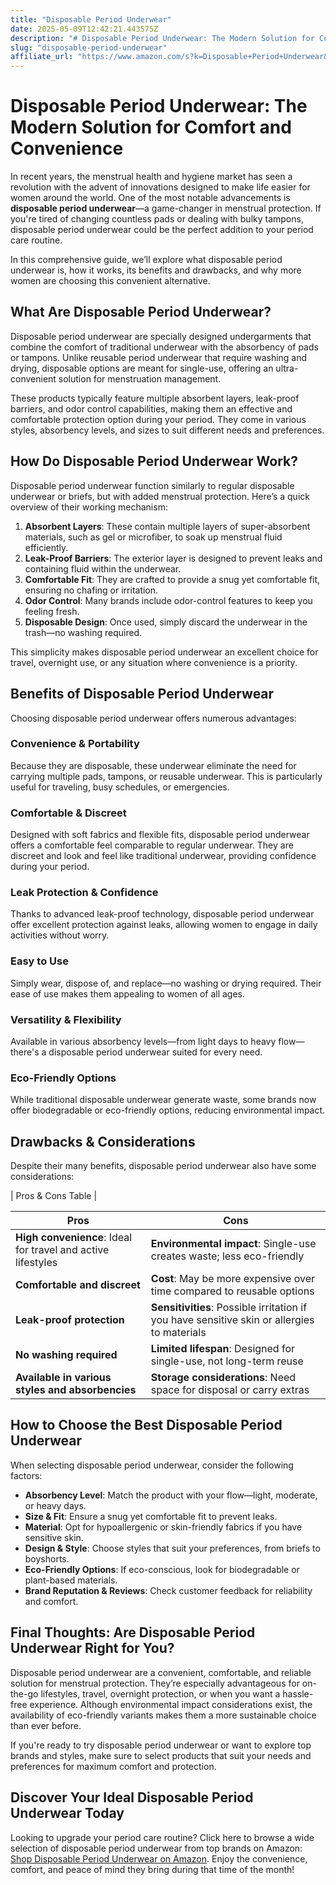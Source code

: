 ```yaml
---
title: "Disposable Period Underwear"
date: 2025-05-09T12:42:21.443575Z
description: "# Disposable Period Underwear: The Modern Solution for Comfort and Convenience..."
slug: "disposable-period-underwear"
affiliate_url: "https://www.amazon.com/s?k=Disposable+Period+Underwear&linkCode=ll2&tag=alrimweb-20&linkId=962a266b787d542ab04ab490b34de0ce&language=en_US&ref_=as_li_ss_tl"
---
```

# Disposable Period Underwear: The Modern Solution for Comfort and Convenience

In recent years, the menstrual health and hygiene market has seen a revolution with the advent of innovations designed to make life easier for women around the world. One of the most notable advancements is **disposable period underwear**—a game-changer in menstrual protection. If you're tired of changing countless pads or dealing with bulky tampons, disposable period underwear could be the perfect addition to your period care routine.

In this comprehensive guide, we’ll explore what disposable period underwear is, how it works, its benefits and drawbacks, and why more women are choosing this convenient alternative.

## What Are Disposable Period Underwear?

Disposable period underwear are specially designed undergarments that combine the comfort of traditional underwear with the absorbency of pads or tampons. Unlike reusable period underwear that require washing and drying, disposable options are meant for single-use, offering an ultra-convenient solution for menstruation management.

These products typically feature multiple absorbent layers, leak-proof barriers, and odor control capabilities, making them an effective and comfortable protection option during your period. They come in various styles, absorbency levels, and sizes to suit different needs and preferences.

## How Do Disposable Period Underwear Work?

Disposable period underwear function similarly to regular disposable underwear or briefs, but with added menstrual protection. Here’s a quick overview of their working mechanism:

1. **Absorbent Layers**: These contain multiple layers of super-absorbent materials, such as gel or microfiber, to soak up menstrual fluid efficiently.
2. **Leak-Proof Barriers**: The exterior layer is designed to prevent leaks and containing fluid within the underwear.
3. **Comfortable Fit**: They are crafted to provide a snug yet comfortable fit, ensuring no chafing or irritation.
4. **Odor Control**: Many brands include odor-control features to keep you feeling fresh.
5. **Disposable Design**: Once used, simply discard the underwear in the trash—no washing required.

This simplicity makes disposable period underwear an excellent choice for travel, overnight use, or any situation where convenience is a priority.

## Benefits of Disposable Period Underwear

Choosing disposable period underwear offers numerous advantages:

### Convenience & Portability

Because they are disposable, these underwear eliminate the need for carrying multiple pads, tampons, or reusable underwear. This is particularly useful for traveling, busy schedules, or emergencies.

### Comfortable & Discreet

Designed with soft fabrics and flexible fits, disposable period underwear offers a comfortable feel comparable to regular underwear. They are discreet and look and feel like traditional underwear, providing confidence during your period.

### Leak Protection & Confidence

Thanks to advanced leak-proof technology, disposable period underwear offer excellent protection against leaks, allowing women to engage in daily activities without worry.

### Easy to Use

Simply wear, dispose of, and replace—no washing or drying required. Their ease of use makes them appealing to women of all ages.

### Versatility & Flexibility

Available in various absorbency levels—from light days to heavy flow—there's a disposable period underwear suited for every need.

### Eco-Friendly Options

While traditional disposable underwear generate waste, some brands now offer biodegradable or eco-friendly options, reducing environmental impact.

## Drawbacks & Considerations

Despite their many benefits, disposable period underwear also have some considerations:

| Pros & Cons Table |

| Pros | Cons |
|----------------------------|----------------------------|
| **High convenience**: Ideal for travel and active lifestyles | **Environmental impact**: Single-use creates waste; less eco-friendly |
| **Comfortable and discreet** | **Cost**: May be more expensive over time compared to reusable options |
| **Leak-proof protection** | **Sensitivities**: Possible irritation if you have sensitive skin or allergies to materials |
| **No washing required** | **Limited lifespan**: Designed for single-use, not long-term reuse |
| **Available in various styles and absorbencies** | **Storage considerations**: Need space for disposal or carry extras |

## How to Choose the Best Disposable Period Underwear

When selecting disposable period underwear, consider the following factors:

- **Absorbency Level**: Match the product with your flow—light, moderate, or heavy days.
- **Size & Fit**: Ensure a snug yet comfortable fit to prevent leaks.
- **Material**: Opt for hypoallergenic or skin-friendly fabrics if you have sensitive skin.
- **Design & Style**: Choose styles that suit your preferences, from briefs to boyshorts.
- **Eco-Friendly Options**: If eco-conscious, look for biodegradable or plant-based materials.
- **Brand Reputation & Reviews**: Check customer feedback for reliability and comfort.

## Final Thoughts: Are Disposable Period Underwear Right for You?

Disposable period underwear are a convenient, comfortable, and reliable solution for menstrual protection. They’re especially advantageous for on-the-go lifestyles, travel, overnight protection, or when you want a hassle-free experience. Although environmental impact considerations exist, the availability of eco-friendly variants makes them a more sustainable choice than ever before.

If you're ready to try disposable period underwear or want to explore top brands and styles, make sure to select products that suit your needs and preferences for maximum comfort and protection.

## Discover Your Ideal Disposable Period Underwear Today

Looking to upgrade your period care routine? Click here to browse a wide selection of disposable period underwear from top brands on Amazon: [Shop Disposable Period Underwear on Amazon](https://www.amazon.com/s?k=Disposable+Period+Underwear&linkCode=ll2&tag=alrimweb-20&linkId=962a266b787d542ab04ab490b34de0ce&language=en_US&ref_=as_li_ss_tl). Enjoy the convenience, comfort, and peace of mind they bring during that time of the month!